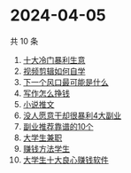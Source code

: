 # 2024-04-05

共 10 条

<!-- BEGIN -->
<!-- 最后更新时间 Fri Apr 05 2024 11:11:51 GMT+0800 (China Standard Time) -->

1. [十大冷门暴利生意](https://www.zhihu.com/search?q=%E5%8D%81%E5%A4%A7%E5%86%B7%E9%97%A8%E6%9A%B4%E5%88%A9%E7%94%9F%E6%84%8F)
1. [视频剪辑如何自学](https://www.zhihu.com/search?q=%E8%A7%86%E9%A2%91%E5%89%AA%E8%BE%91%E5%A6%82%E4%BD%95%E8%87%AA%E5%AD%A6)
1. [下一个风口最可能是什么](https://www.zhihu.com/search?q=%E4%B8%8B%E4%B8%80%E4%B8%AA%E9%A3%8E%E5%8F%A3%E6%9C%80%E5%8F%AF%E8%83%BD%E6%98%AF%E4%BB%80%E4%B9%88)
1. [写作怎么挣钱](https://www.zhihu.com/search?q=%E5%86%99%E4%BD%9C%E6%80%8E%E4%B9%88%E6%8C%A3%E9%92%B1)
1. [小说推文](https://www.zhihu.com/search?q=%E5%B0%8F%E8%AF%B4%E6%8E%A8%E6%96%87)
1. [没人愿意干却很暴利4大副业](https://www.zhihu.com/search?q=%E6%B2%A1%E4%BA%BA%E6%84%BF%E6%84%8F%E5%B9%B2%E5%8D%B4%E5%BE%88%E6%9A%B4%E5%88%A94%E5%A4%A7%E5%89%AF%E4%B8%9A)
1. [副业推荐靠谱的10个](https://www.zhihu.com/search?q=%E5%89%AF%E4%B8%9A%E6%8E%A8%E8%8D%90%E9%9D%A0%E8%B0%B1%E7%9A%8410%E4%B8%AA)
1. [大学生兼职](https://www.zhihu.com/search?q=%E5%A4%A7%E5%AD%A6%E7%94%9F%E5%85%BC%E8%81%8C)
1. [赚钱方法学生](https://www.zhihu.com/search?q=%E8%B5%9A%E9%92%B1%E6%96%B9%E6%B3%95%E5%AD%A6%E7%94%9F)
1. [大学生十大良心赚钱软件](https://www.zhihu.com/search?q=%E5%A4%A7%E5%AD%A6%E7%94%9F%E5%8D%81%E5%A4%A7%E8%89%AF%E5%BF%83%E8%B5%9A%E9%92%B1%E8%BD%AF%E4%BB%B6)

<!-- END -->
